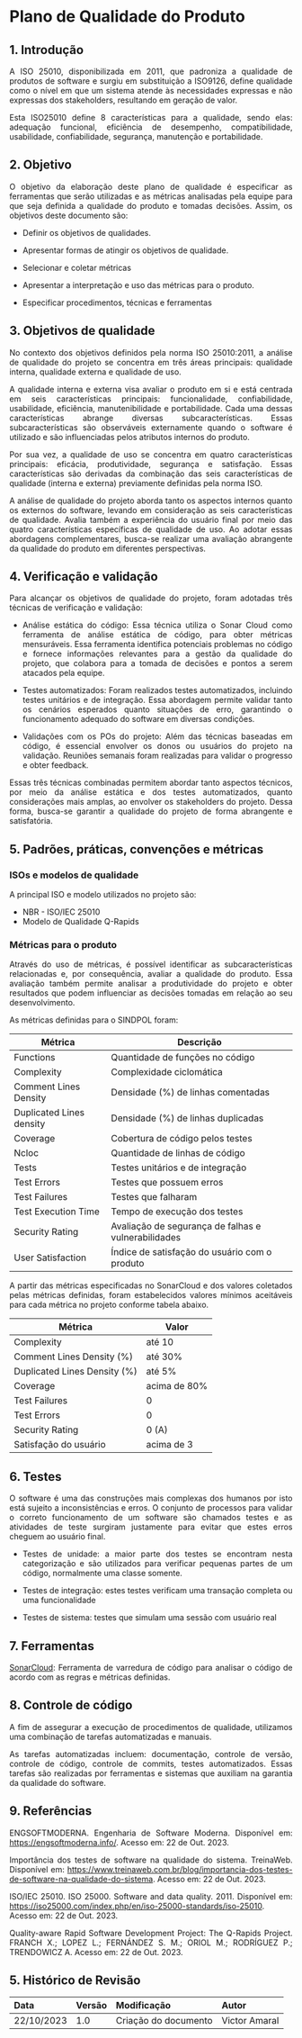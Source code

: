 # Plano de Qualidade do Produto
<style>body {text-align: justify}</style>

## 1. Introdução

A ISO 25010, disponibilizada em 2011, que padroniza a qualidade de produtos de software e surgiu em substituição a ISO9126, define qualidade como  o nível em que um sistema atende às necessidades expressas e não expressas dos stakeholders, resultando em geração de valor.

Esta ISO25010 define 8 características para a qualidade, sendo elas: adequação funcional, eficiência de desempenho, compatibilidade, usabilidade, confiabilidade, segurança, manutenção e portabilidade.

## 2. Objetivo

O objetivo da elaboração deste plano de qualidade é especificar as ferramentas que serão utilizadas e as métricas analisadas pela equipe para que seja definida a qualidade do produto e tomadas decisões. Assim, os objetivos deste documento são:

- Definir os objetivos de qualidades.

- Apresentar formas de atingir os objetivos de qualidade.

- Selecionar e coletar métricas

- Apresentar a interpretação e uso das métricas para o produto.

- Especificar procedimentos, técnicas e ferramentas

## 3. Objetivos de qualidade

No contexto dos objetivos definidos pela norma ISO 25010:2011, a análise de qualidade do projeto se concentra em três áreas principais: qualidade interna, qualidade externa e qualidade de uso.

A qualidade interna e externa visa avaliar o produto em si e está centrada em seis características principais: funcionalidade, confiabilidade, usabilidade, eficiência, manutenibilidade e portabilidade. Cada uma dessas características abrange diversas subcaracterísticas. Essas subcaracterísticas são observáveis externamente quando o software é utilizado e são influenciadas pelos atributos internos do produto.

Por sua vez, a qualidade de uso se concentra em quatro características principais: eficácia, produtividade, segurança e satisfação. Essas características são derivadas da combinação das seis características de qualidade (interna e externa) previamente definidas pela norma ISO.

A análise de qualidade do projeto aborda tanto os aspectos internos quanto os externos do software, levando em consideração as seis características de qualidade. Avalia também a experiência do usuário final por meio das quatro características específicas de qualidade de uso. Ao adotar essas abordagens complementares, busca-se realizar uma avaliação abrangente da qualidade do produto em diferentes perspectivas.

## 4. Verificação e validação

Para alcançar os objetivos de qualidade do projeto, foram adotadas três técnicas de verificação e validação:

- Análise estática do código: Essa técnica utiliza o Sonar Cloud como ferramenta de análise estática de código, para obter métricas mensuráveis. Essa ferramenta identifica potenciais problemas no código e fornece informações relevantes para a gestão da qualidade do projeto, que colabora para a tomada de decisões e pontos a serem atacados pela equipe.

- Testes automatizados: Foram realizados testes automatizados, incluindo testes unitários e de integração. Essa abordagem permite validar tanto os cenários esperados quanto situações de erro, garantindo o funcionamento adequado do software em diversas condições.

- Validações com os POs do projeto: Além das técnicas baseadas em código, é essencial envolver os donos ou usuários do projeto na validação. Reuniões semanais foram realizadas para validar o progresso e obter feedback. 

Essas três técnicas combinadas permitem abordar tanto aspectos técnicos, por meio da análise estática e dos testes automatizados, quanto considerações mais amplas, ao envolver os stakeholders do projeto. Dessa forma, busca-se garantir a qualidade do projeto de forma abrangente e satisfatória.

## 5. Padrões, práticas, convenções e métricas

### ISOs e modelos de qualidade

A principal ISO e modelo utilizados no projeto são:
- NBR - ISO/IEC 25010
- Modelo de Qualidade Q-Rapids

### Métricas para o produto

Através do uso de métricas, é possível identificar as subcaracterísticas relacionadas e, por consequência, avaliar a qualidade do produto. Essa avaliação também permite analisar a produtividade do projeto e obter resultados que podem influenciar as decisões tomadas em relação ao seu desenvolvimento.

As métricas definidas para o SINDPOL foram:

| Métrica                  | Descrição                                           |
| ------------------------ | --------------------------------------------------- |
| Functions                | Quantidade de funções no código                     |
| Complexity               | Complexidade ciclomática                            |
| Comment Lines Density    | Densidade (%) de linhas comentadas                  |
| Duplicated Lines density | Densidade (%) de linhas duplicadas                  |
| Coverage                 | Cobertura de código pelos testes                    |
| Ncloc                    | Quantidade de linhas de código                      |
| Tests                    | Testes unitários e de integração                    |
| Test Errors              | Testes que possuem erros                            |
| Test Failures            | Testes que falharam                                 |
| Test Execution Time      | Tempo de execução dos testes                        |
| Security Rating          | Avaliação de segurança de falhas e vulnerabilidades |
| User Satisfaction        | Índice de satisfação do usuário com o produto       |

A partir das métricas especificadas no SonarCloud e dos valores coletados pelas métricas definidas, foram estabelecidos valores mínimos aceitáveis para cada métrica no projeto conforme tabela abaixo.

| Métrica                      | Valor        |
| ---------------------------- | ------------ |
| Complexity                   | até 10       |
| Comment Lines Density (%)    | até 30%      |
| Duplicated Lines Density (%) | até 5%       |
| Coverage                     | acima de 80% |
| Test Failures                | 0            |
| Test Errors                  | 0            |
| Security Rating              | 0 (A)        |
| Satisfação do usuário        | acima de 3   |

## 6. Testes

O software é uma das construções mais complexas dos humanos por isto está sujeito a inconsistências e erros. O conjunto de processos para validar o correto funcionamento de um software são chamados testes e as atividades de teste surgiram justamente para evitar que estes erros cheguem ao usuário final.

* Testes de unidade: a maior parte dos testes se encontram nesta categorização e são utilizados para verificar pequenas partes de um código, normalmente uma classe somente.

* Testes de integração: estes testes verificam uma transação completa ou uma funcionalidade

* Testes de sistema: testes que simulam uma sessão com usuário real

## 7. Ferramentas

[SonarCloud](https://www.sonarsource.com/products/sonarcloud/?gads_campaign=SC-Class01-Brand&gads_ad_group=SonarCloud&gads_keyword=sonarcloud&gclid=Cj0KCQjwyLGjBhDKARIsAFRNgW_ldned9rPbZ6BecorNDUxvGxjLbdoawwMROpUJnpr5qGlKr3oBOh0aAnZlEALw_wcB): Ferramenta de varredura de código para analisar o código de acordo com as regras e métricas definidas.

## 8. Controle de código 

A fim de assegurar a execução de procedimentos de qualidade, utilizamos uma combinação de tarefas automatizadas e manuais. 

As tarefas automatizadas incluem: documentação, controle de versão, controle de código, controle de commits, testes automatizados. Essas tarefas são realizadas por ferramentas e sistemas que auxiliam na garantia da qualidade do software.

## 9. Referências

ENGSOFTMODERNA. Engenharia de Software Moderna. Disponível em: https://engsoftmoderna.info/. Acesso em: 22 de Out. 2023.

Importância dos testes de software na qualidade do sistema. TreinaWeb. Disponível em: https://www.treinaweb.com.br/blog/importancia-dos-testes-de-software-na-qualidade-do-sistema. Acesso em: 22 de Out. 2023.

ISO/IEC 25010. ISO 25000. Software and data quality. 2011. Disponível em: https://iso25000.com/index.php/en/iso-25000-standards/iso-25010. Acesso em: 22 de Out. 2023.

Quality-aware Rapid Software Development Project: The Q-Rapids Project. FRANCH X.; LOPEZ L.; FERNÁNDEZ S. M.; ORIOL M.; RODRÍGUEZ P.; TRENDOWICZ A. Acesso em: 22 de Out. 2023.

## 5. Histórico de Revisão

| Data       | Versão | Modificação | Autor |
| :--------- | :----- | :---------- | :---- |
|22/10/2023| 1.0 | Criação do documento | Victor Amaral |